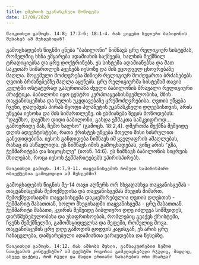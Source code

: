 ```yaml
---
title: ღმერთის უკანასკნელი მოწოდება
date: 17/09/2020
---
```


`წაიკითხეთ გამოცხ. 14:8; 17:3-6; 18:1-4. რას ვიგებთ სულიერი ბაბილონის შესახებ ამ მუხლებიდან?`

გამოცხადების წიგნში ცნება "ბაბილონი" ნიშნავს ცრუ რელიგიურ სისტემას, რომელშიც ხსნა ემყარება ადამიანის საქმეებს, ხალხის შექმნილ ტრადიციებსა და ცრუ დოქტრინებს. ეს სისტემა ადამიანებსა და მათ საკუთარ სიმართლეს აყენებს იესოზე და მის უცოდველ ცხოვრებაზე მაღლა. მოცემული მოძღვრება მიწიერ რელიგიურ მოძღვართა ბრძანებებს ღვთის ბრძანებებზე მაღლა აყენებს. ცრუ რელიგიურმა სისტემამ თავის კულტში ოსტატურად გააერთიანა ძველი ბაბილონის მრავალი რელიგიური პრაქტიკა. ბაბილონი იყო ცენტრი კერპთაყვანისმცემლობისა, მზის თაყვანისცემისა და სულის უკვდავებაზე ცრუმოძღვრებისა. ღვთის უწყება ჩვენი, დაღუპვის პირას მყოფი პლანეტის უკანასკნელი დღეებისთვის, არის უწყება იესოსა და მის სიმართლეზე. ის ეხმიანება ზეცის მოწოდებას: "დაემხო, დაემხო დიდი ბაბილონი, გახდა ეშმაკთა სამკვიდროდ... გამოერიდე მას, ჩემო ხალხო" (გამოცხ. 18:2,4). ღმერთმა შექმნა მეშვიდე დღის ადვენტისტები, რათა ქრისტეს უწყება მთელი მისი სისრულით განედიდებინა. იესოს განდიდება ნიშნავს იმ ყველაფრის ამაღლებას, რასაც ის ასწავლიდა. ეს ნიშნავს იმის გამოცხადებას, ვინც არის "გზა, ჭეშმარიტება და სიცოცხლე" (იოან. 14:6). ეს ნიშნავს ბაბილონის სიცრუის მხილებას, როცა იესოს ჭეშმარიტებებს უპირისპირებს.

`წაიკითხეთ გამოცხ. 14:7,9-11. თაყვანისცემის რომელი საპირისპირო ობიექტებია გამოყოფილი ამ მუხლებში?`

გამოცხადების წიგნის მე-14 თავი აღწერს ორ სხვადასხვა თაყვანისცემას - თაყვანისცემას შემოქმედისა და თაყვანისცემას მხეცის მიმართ. შემოქმედისადმი თაყვანისცემა დაკავშირებულია ღვთის დღესთან - ჭეშმარიტ შაბათთან, ხოლო მხეცისადმი თაყვანისცემა - ცრუ შაბათთან. ჭეშმარიტი შაბათი, კვირის მეშვიდე ბიბლიური დღე იძლევა სიმშვიდეს, დარწმუნებულობასა და უსაფრთხოებას, რომლებიც გვაქვს ქრისტეში, ჩვენს შემქმნელში, გამომსყიდველსა და მეფეში, რომელიც მოვა. თაყვანისცემის ცრუ დღე გამოდის ცოდვის კაცისგან, ეს არის ცრუ ჩანაცვლება, დამყარებული ადამიანთა ვარაუდებსა და წესებზე.

`წაიკითხეთ გამოცხ. 14:12. რას ამბობს მუხლი, განსაკუთრებით ზემოთ ნათქვამის კონტექსტში? ამ ტექსტში როგორაა გამჟღავნებული რჯულიც, მადლიც, ასევე ფაქტიც, რომ რჯული და მადლი ერთიანი სახარების ორი მხარეა?`